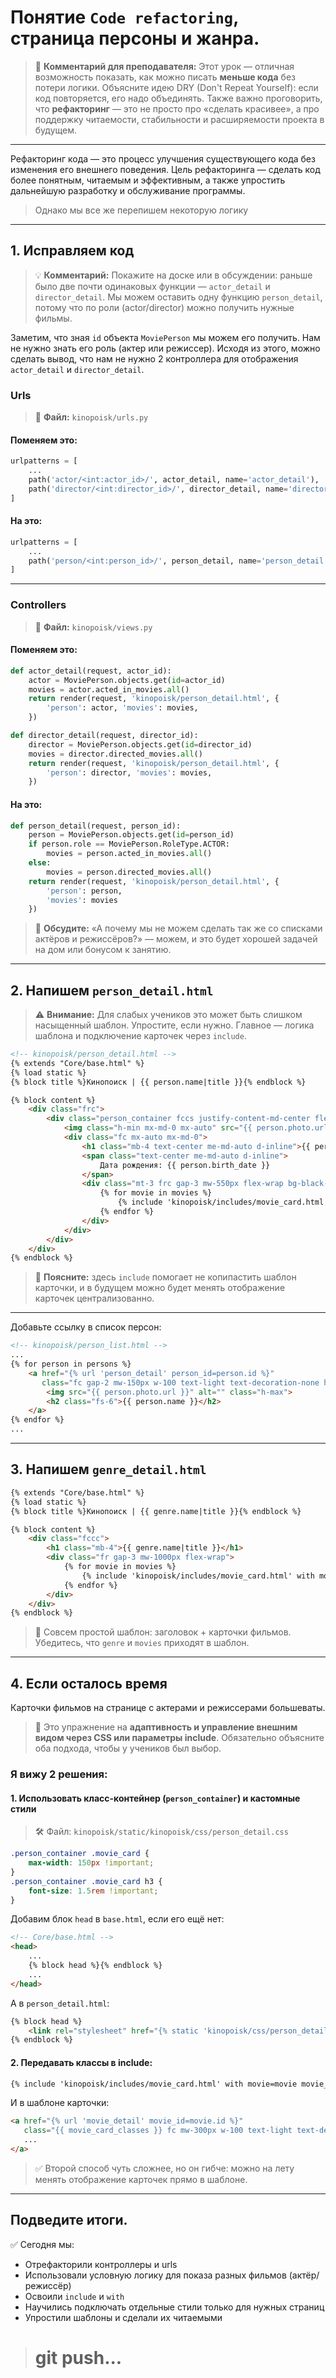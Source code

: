 # Понятие `Code refactoring`, страница персоны и жанра.

> 🧠 **Комментарий для преподавателя:** Этот урок — отличная возможность показать, как можно писать **меньше кода** без потери логики. Объясните идею DRY (Don't Repeat Yourself): если код повторяется, его надо объединять. Также важно проговорить, что **рефакторинг** — это не просто про «сделать красивее», а про поддержку читаемости, стабильности и расширяемости проекта в будущем.

---

Рефакторинг кода — это процесс улучшения существующего кода 
без изменения его внешнего поведения. Цель рефакторинга — сделать 
код более понятным, читаемым и эффективным, а также упростить 
дальнейшую разработку и обслуживание программы.
> Однако мы все же перепишем некоторую логику

---

## 1. Исправляем код

> 💡 **Комментарий:** Покажите на доске или в обсуждении: раньше было две почти одинаковых функции — `actor_detail` и `director_detail`. Мы можем оставить одну функцию `person_detail`, потому что по роли (actor/director) можно получить нужные фильмы.

Заметим, что зная `id` объекта `MoviePerson` мы можем его получить. 
Нам не нужно знать его роль (актер или режиссер).
Исходя из этого, можно сделать вывод, что нам не нужно 2 контроллера
для отображения `actor_detail` и `director_detail`.

### Urls

> 📁 **Файл:** `kinopoisk/urls.py`

#### Поменяем это:
```python
urlpatterns = [
    ...
    path('actor/<int:actor_id>/', actor_detail, name='actor_detail'),
    path('director/<int:director_id>/', director_detail, name='director_detail')
]
```

#### На это:
```python
urlpatterns = [
    ...
    path('person/<int:person_id>/', person_detail, name='person_detail')
]
```

---

### Controllers

> 📁 **Файл:** `kinopoisk/views.py`

#### Поменяем это:
```python
def actor_detail(request, actor_id):
    actor = MoviePerson.objects.get(id=actor_id)
    movies = actor.acted_in_movies.all()
    return render(request, 'kinopoisk/person_detail.html', {
        'person': actor, 'movies': movies,
    })

def director_detail(request, director_id):
    director = MoviePerson.objects.get(id=director_id)
    movies = director.directed_movies.all()
    return render(request, 'kinopoisk/person_detail.html', {
        'person': director, 'movies': movies,
    })
```

#### На это:
```python
def person_detail(request, person_id):
    person = MoviePerson.objects.get(id=person_id)
    if person.role == MoviePerson.RoleType.ACTOR:
        movies = person.acted_in_movies.all()
    else:
        movies = person.directed_movies.all()
    return render(request, 'kinopoisk/person_detail.html', {
        'person': person,
        'movies': movies
    })
```

> 🔁 **Обсудите:** «А почему мы не можем сделать так же со списками актёров и режиссёров?» — можем, и это будет хорошей задачей на дом или бонусом к занятию.

---

## 2. Напишем `person_detail.html`

> ⚠️ **Внимание:** Для слабых учеников это может быть слишком насыщенный шаблон. Упростите, если нужно. Главное — логика шаблона и подключение карточек через `include`.

```html
<!-- kinopoisk/person_detail.html -->
{% extends "Core/base.html" %}
{% load static %}
{% block title %}Кинопоиск | {{ person.name|title }}{% endblock %}

{% block content %}
    <div class="frc">
        <div class="person_container fccs justify-content-md-center flex-md-row m-sm-0 gap-5 w-90 mx-auto ">
            <img class="h-min mx-md-0 mx-auto" src="{{ person.photo.url }}" alt="">
            <div class="fc mx-auto mx-md-0">
                <h1 class="mb-4 text-center me-md-auto d-inline">{{ person.name|title }}</h1>
                <span class="text-center me-md-auto d-inline">
                    Дата рождения: {{ person.birth_date }}
                </span>
                <div class="mt-3 frc gap-3 mw-550px flex-wrap bg-black-30 p-4 rounded-4">
                    {% for movie in movies %}
                        {% include 'kinopoisk/includes/movie_card.html' with movie=movie %}
                    {% endfor %}
                </div>
            </div>
        </div>
    </div>
{% endblock %}
```

> 💬 **Поясните:** здесь `include` помогает не копипастить шаблон карточки, и в будущем можно будет менять отображение карточек централизованно.

---

Добавьте ссылку в список персон:
```html
<!-- kinopoisk/person_list.html -->
...
{% for person in persons %}
    <a href="{% url 'person_detail' person_id=person.id %}" 
       class="fc gap-2 mw-150px w-100 text-light text-decoration-none hover-scale-2">
        <img src="{{ person.photo.url }}" alt="" class="h-max">
        <h2 class="fs-6">{{ person.name }}</h2>
    </a>
{% endfor %}
...
```

---

## 3. Напишем `genre_detail.html`

```html
{% extends "Core/base.html" %}
{% load static %}
{% block title %}Кинопоиск | {{ genre.name|title }}{% endblock %}

{% block content %}
    <div class="fccc">
        <h1 class="mb-4">{{ genre.name|title }}</h1>
        <div class="fr gap-3 mw-1000px flex-wrap">
            {% for movie in movies %}
                {% include 'kinopoisk/includes/movie_card.html' with movie=movie %}
            {% endfor %}
        </div>
    </div>
{% endblock %}
```

> 🧩 Совсем простой шаблон: заголовок + карточки фильмов. Убедитесь, что `genre` и `movies` приходят в шаблон.

---

## 4. Если осталось время

Карточки фильмов на странице с актерами и режиссерами большеваты.

> 🧪 Это упражнение на **адаптивность и управление внешним видом через CSS или параметры include**. Обязательно объясните оба подхода, чтобы у учеников был выбор.

### Я вижу 2 решения:

#### 1. Использовать класс-контейнер (`person_container`) и кастомные стили

> 🛠️ Файл: `kinopoisk/static/kinopoisk/css/person_detail.css`
```css
.person_container .movie_card {
    max-width: 150px !important;
}
.person_container .movie_card h3 {
    font-size: 1.5rem !important;
}
```

Добавим блок `head` в `base.html`, если его ещё нет:
```html
<!-- Core/base.html -->
<head>
    ...
    {% block head %}{% endblock %}
    ...
</head>
```

А в `person_detail.html`:
```html
{% block head %}
    <link rel="stylesheet" href="{% static 'kinopoisk/css/person_detail.css' %}">
{% endblock %}
```

#### 2. Передавать классы в include:
```html
{% include 'kinopoisk/includes/movie_card.html' with movie=movie movie_card_classes='mw-150px' %}
```
И в шаблоне карточки:
```html
<a href="{% url 'movie_detail' movie_id=movie.id %}" 
   class="{{ movie_card_classes }} fc mw-300px w-100 text-light text-decoration-none hover-scale-2">
   ...
</a>
```

> ✅ Второй способ чуть сложнее, но он гибче: можно на лету менять отображение карточек прямо в шаблоне.

---

## Подведите итоги.

✅ Сегодня мы:
- Отрефакторили контроллеры и urls
- Использовали условную логику для показа разных фильмов (актёр/режиссёр)
- Освоили `include` и `with`
- Научились подключать отдельные стили только для нужных страниц
- Упростили шаблоны и сделали их читаемыми

> # git push...

